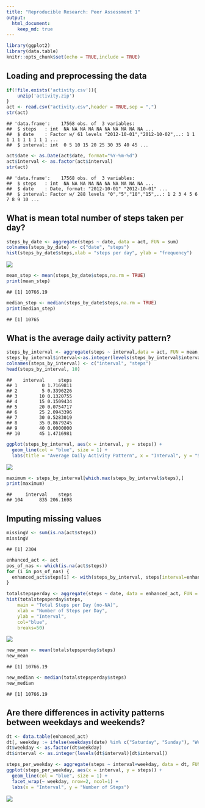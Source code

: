 ```yaml
---
title: "Reproducible Research: Peer Assessment 1"
output: 
  html_document:
    keep_md: true
---
```


```r
library(ggplot2)
library(data.table)
knitr::opts_chunk$set(echo = TRUE,include = TRUE)
```
## Loading and preprocessing the data

```r
if(!file.exists('activity.csv')){
    unzip('activity.zip')
}
act <- read.csv("activity.csv",header = TRUE,sep = ",")
str(act)
```

```
## 'data.frame':	17568 obs. of  3 variables:
##  $ steps   : int  NA NA NA NA NA NA NA NA NA NA ...
##  $ date    : Factor w/ 61 levels "2012-10-01","2012-10-02",..: 1 1 1 1 1 1 1 1 1 1 ...
##  $ interval: int  0 5 10 15 20 25 30 35 40 45 ...
```

```r
act$date <- as.Date(act$date, format="%Y-%m-%d")
act$interval <- as.factor(act$interval)
str(act)
```

```
## 'data.frame':	17568 obs. of  3 variables:
##  $ steps   : int  NA NA NA NA NA NA NA NA NA NA ...
##  $ date    : Date, format: "2012-10-01" "2012-10-01" ...
##  $ interval: Factor w/ 288 levels "0","5","10","15",..: 1 2 3 4 5 6 7 8 9 10 ...
```


## What is mean total number of steps taken per day?


```r
steps_by_date <- aggregate(steps ~ date, data = act, FUN = sum)
colnames(steps_by_date) <- c("date", "steps")
hist(steps_by_date$steps,xlab = "steps per day", ylab = "frequency")
```

![](PA1_template_files/figure-html/unnamed-chunk-3-1.png)<!-- -->

```r
mean_step <- mean(steps_by_date$steps,na.rm = TRUE)
print(mean_step)
```

```
## [1] 10766.19
```

```r
median_step <- median(steps_by_date$steps,na.rm = TRUE)
print(median_step)
```

```
## [1] 10765
```

## What is the average daily activity pattern?

```r
steps_by_interval <- aggregate(steps ~ interval,data = act, FUN = mean,na.rm = TRUE)
steps_by_interval$interval<-as.integer(levels(steps_by_interval$interval)[steps_by_interval$interval])
colnames(steps_by_interval) <- c("interval", "steps")
head(steps_by_interval, 10)
```

```
##    interval     steps
## 1         0 1.7169811
## 2         5 0.3396226
## 3        10 0.1320755
## 4        15 0.1509434
## 5        20 0.0754717
## 6        25 2.0943396
## 7        30 0.5283019
## 8        35 0.8679245
## 9        40 0.0000000
## 10       45 1.4716981
```

```r
ggplot(steps_by_interval, aes(x = interval, y = steps)) + 
  geom_line(col = "blue", size = 1) + 
  labs(title = "Average Daily Activity Pattern", x = "Interval", y = "Steps")
```

![](PA1_template_files/figure-html/unnamed-chunk-4-1.png)<!-- -->

```r
maximum <- steps_by_interval[which.max(steps_by_interval$steps),]
print(maximum)
```

```
##     interval    steps
## 104      835 206.1698
```
## Imputing missing values


```r
missingV <- sum(is.na(act$steps))
missingV
```

```
## [1] 2304
```

```r
enhanced_act <- act
pos_of_nas <- which(is.na(act$steps))
for (i in pos_of_nas) {
  enhanced_act$steps[i] <- with(steps_by_interval, steps[interval=enhanced_act$interval[i]]) 
}

totalstepsperday <- aggregate(steps ~ date, data = enhanced_act, FUN = sum, na.rm = TRUE)
hist(totalstepsperday$steps, 
    main = "Total Steps per Day (no-NA)", 
    xlab = "Number of Steps per Day", 
    ylab = "Interval",
    col="blue",
    breaks=50)
```

![](PA1_template_files/figure-html/unnamed-chunk-5-1.png)<!-- -->

```r
new_mean <- mean(totalstepsperday$steps)
new_mean
```

```
## [1] 10766.19
```

```r
new_median <- median(totalstepsperday$steps)
new_median
```

```
## [1] 10766.19
```

## Are there differences in activity patterns between weekdays and weekends?


```r
dt <- data.table(enhanced_act)
dt[, weekday := ifelse(weekdays(date) %in% c("Saturday", "Sunday"), "Weekend", "Weekday")]
dt$weekday <- as.factor(dt$weekday)
dt$interval <- as.integer(levels(dt$interval)[dt$interval])

steps_per_weekday <- aggregate(steps ~ interval+weekday, data = dt, FUN = mean)
ggplot(steps_per_weekday, aes(x = interval, y = steps)) + 
  geom_line(col = "blue", size = 1) + 
  facet_wrap(~ weekday, nrow=2, ncol=1) + 
  labs(x = "Interval", y = "Number of Steps")
```

![](PA1_template_files/figure-html/unnamed-chunk-6-1.png)<!-- -->


